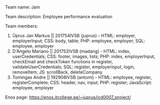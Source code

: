 Team name: Jam

Team description: Employee performance evaluation

Team members:

1. Üprus Jan Markus || 201754IVSB (juprus) - HTML: employer, employerInput; CSS: body, table; PHP: employee, employer; SQL: employee, employer
2. D'Angelo Mariano || 201752IVSB (madang) - HTML: index, userCredentials; CSS: footer, images, lists; PHP: index, employerInput, checkEmail and checkToken functions in register, validateUserCredentials; SQL: register, employerinput, login, removeItem; JS: scrollBack, deleteCompany
3. Tomingas Andre || 192908IVSB (antomi) - HTML: employee, register, registerComplete; CSS: header, nav, input; PHP: register; JavaScript: employee, employer

Enos page: https://enos.itcollege.ee/~juprus/icd0007_project/
